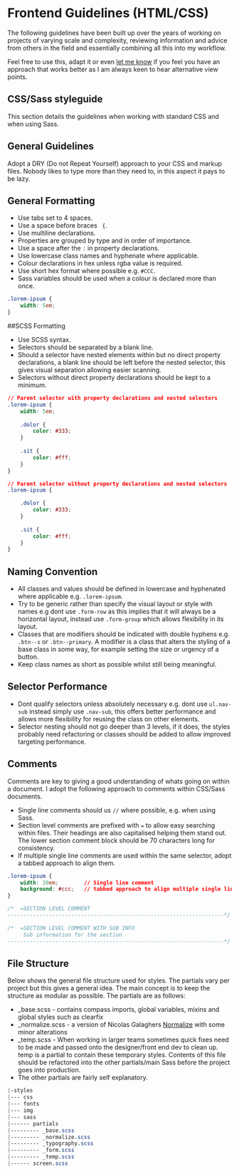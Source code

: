 Frontend Guidelines (HTML/CSS)
==============

The following guidelines have been built up over the years of working on projects of varying scale and complexity, reviewing information and advice from others in the field and essentially combining all this into my workflow.

Feel free to use this, adapt it or even <a href="mailto:me@lyndendesigns.com">let me know</a> if you feel you have an approach that works better as I am always keen to hear alternative view points.

CSS/Sass styleguide
--------------------
This section details the guidelines when working with standard CSS and when using Sass.

## General Guidelines
Adopt a DRY (Do not Repeat Yourself) approach to your CSS and markup files. Nobody likes to type more than they need to, in this aspect it pays to be lazy.

## General Formatting

- Use tabs set to 4 spaces.
- Use a space before braces ` {`.
- Use multiline declarations.
- Properties are grouped by type and in order of importance.
- Use a space after the `:` in property declarations.
- Use lowercase class names and hyphenate where applicable.
- Colour declarations in hex unless rgba value is required.
- Use short hex format where possible e.g. `#CCC`.
- Sass variables should be used when a colour is declared more than once.

``` css
.lorem-ipsum {
	width: 5em;
}
```
##SCSS Formatting
- Use SCSS syntax.
- Selectors should be separated by a blank line.
- Should a selector have nested elements within but no direct property declarations, a blank line should be left before the nested selector, this gives visual separation allowing easier scanning.
- Selectors without direct property declarations should be kept to a minimum.

``` css
// Parent selector with property declarations and nested selectors
.lorem-ipsum {
    width: 5em;
    
    .dolor {
        color: #333;
    }
    
    .sit {
        color: #fff;
    }
}

// Parent selector without property declarations and nested selectors
.lorem-ipsum {

    .dolor {
        color: #333;
    }
    
    .sit {
        color: #fff;
    }
}
```

## Naming Convention
- All classes and values should be defined in lowercase and hyphenated where applicable e.g. `.lorem-ipsum`. 
- Try to be generic rather than specify the visual layout or style with names e.g dont use `.form-row` as this implies that it will always be a horizontal layout, instead use `.form-group` which allows flexibility in its layout.
- Classes that are modifiers should be indicated with double hyphens e.g. `.btn--s` or `.btn--primary`. A modifier is a class that alters the styling of a base class in some way, for example setting the size or urgency of a button.
- Keep class names as short as possible whilst still being meaningful.

## Selector Performance
- Dont qualify selectors unless absolutely necessary e.g. dont use `ul.nav-sub` instead simply use `.nav-sub`, this offers better performance and allows more flexibility for reusing the class on other elements.
- Selector nesting should not go deeper than 3 levels, if it does, the styles probably need refactoring or classes should be added to allow improved targeting performance.

## Comments
Comments are key to giving a good understanding of whats going on within a document. I adopt the following approach to comments within CSS/Sass documents.

- Single line comments should us `//` where possible, e.g. when using Sass.
- Section level comments are prefixed with `=` to allow easy searching within files. Their headings are also capitalised helping them stand out. The lower section comment block should be 70 characters long for consistency.
- If multiple single line comments are used within the same selector, adopt a tabbed approach to align them.

``` css
.lorem-ipsum {
	width: 20em;		// Single line comment
	background: #ccc;	// tabbed approach to align multiple single line comments
}

/*	=SECTION LEVEL COMMENT
--------------------------------------------------------------------*/

/*	=SECTION LEVEL COMMENT WITH SUB INFO
	 Sub information for the section	
--------------------------------------------------------------------*/
```

## File Structure
Below shows the general file structure used for styles. The partials vary per project but this gives a general idea. The main concept is to keep the structure as modular as possible. The partials are as follows:
- _base.scss - contains compass imports, global variables, mixins and global styles such as clearfix
- _normalize.scss - a version of Nicolas Galaghers <a href="https://github.com/necolas/normalize.css">Normalize</a> with some minor alterations
- _temp.scss - When working in larger teams sometimes quick fixes need to be made and passed onto the designer/front end dev to clean up. temp is a partial to contain these temporary styles. Contents of this file should be refactored into the other partials/main Sass before the project goes into production.
- The other partials are fairly self explanatory.

``` css
|-styles
|--- css
|--- fonts
|--- img
|--- sass
|------ partials
|--------- _base.scss
|--------- _normalize.scss
|--------- _typography.scss
|--------- _form.scss
|--------- _temp.scss
|------ screen.scss
```
